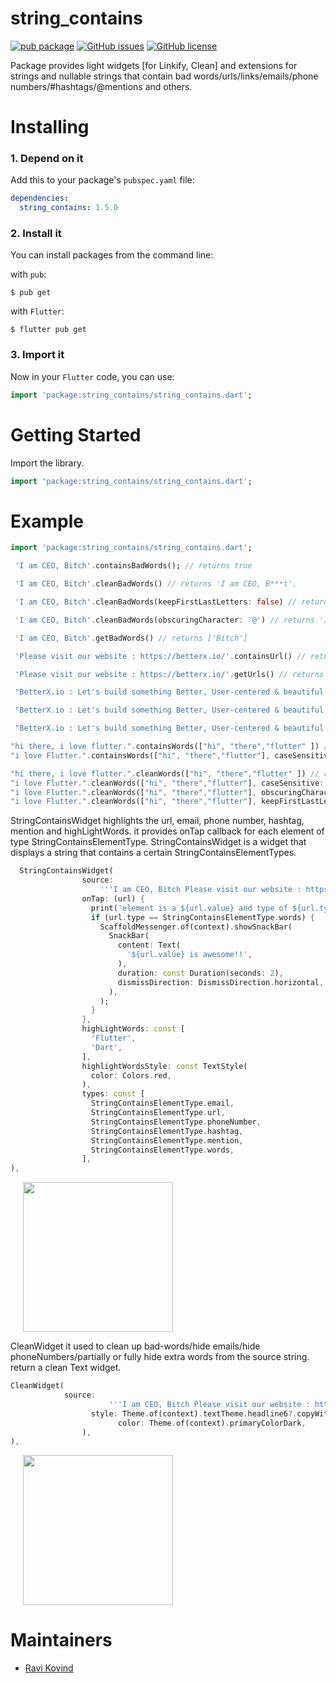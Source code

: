 # string_contains

[![pub package](https://img.shields.io/pub/v/string_contains?style=flat)](https://pub.dev/packages/string_contains)
[![GitHub issues](https://img.shields.io/github/issues/betterxio/string_contains?style=flat)](https://pub.dev/packages/string_contains)
[![GitHub license](https://img.shields.io/github/license/betterxio/string_contains?style=flat)](https://pub.dev/packages/string_contains)

Package provides light widgets [for Linkify, Clean] and extensions for strings and nullable strings that contain bad words/urls/links/emails/phone numbers/#hashtags/@mentions and others.

# Installing

### 1. Depend on it

Add this to your package's `pubspec.yaml` file:

```yaml
dependencies:
  string_contains: 1.5.0
```

### 2. Install it

You can install packages from the command line:

with `pub`:

```
$ pub get
```

with `Flutter`:

```
$ flutter pub get
```

### 3. Import it

Now in your `Flutter` code, you can use:

```dart
import 'package:string_contains/string_contains.dart';
```

# Getting Started

Import the library.

```dart
import 'package:string_contains/string_contains.dart';
```

# Example

```dart
import 'package:string_contains/string_contains.dart';
```

```dart
 'I am CEO, Bitch'.containsBadWords(); // returns true

 'I am CEO, Bitch'.cleanBadWords() // returns 'I am CEO, B***t'.

 'I am CEO, Bitch'.cleanBadWords(keepFirstLastLetters: false) // returns 'I am CEO, *****'.

 'I am CEO, Bitch'.cleanBadWords(obscuringCharacter: '@') // returns 'I am CEO, B@@@h'.

 'I am CEO, Bitch'.getBadWords() // returns ['Bitch']

 'Please visit our website : https://betterx.io/'.containsUrl() // returns true

 'Please visit our website : https://betterx.io/'.getUrls() // returns ['https://betterx.io/']

 "BetterX.io : Let's build something Better, User-centered & beautiful together\n for more info contact us at : info@betterx.io".containsEmail() // returns true

 "BetterX.io : Let's build something Better, User-centered & beautiful together\n for more info contact us at : info@betterx.io".getEmails() // returns ['betterx.io']

 "BetterX.io : Let's build something Better, User-centered & beautiful together\n for more info contact us at : info@betterx.io".hideEmails() // returns "BetterX.io : Let's build something Better, User-centered & beautiful together\n for more info contact us at : in**@betterx.io

```

```dart
"hi there, i love flutter.".containsWords(["hi", "there","flutter" ]) // returns true
"i love Flutter.".containsWords(["hi", "there","flutter"], caseSensitive: true) // returns false
```

```dart
"hi there, i love flutter.".cleanWords(["hi", "there","flutter" ]) // returns "**, t***e, i love F*****r."
"i love Flutter.".cleanWords(["hi", "there","flutter"], caseSensitive: true) // returns "i love Flutter."
"i love Flutter.".cleanWords(["hi", "there","flutter"], obscuringCharacter: '#') // returns "i love F#####r."
"i love Flutter.".cleanWords(["hi", "there","flutter"], keepFirstLastLetters: false) // returns "i love *******."
```

StringContainsWidget highlights the url, email, phone number, hashtag, mention and highLightWords. it provides onTap callback for each element of type StringContainsElementType.
StringContainsWidget is a widget that displays a string that contains a certain StringContainsElementTypes.

```dart
  StringContainsWidget(
                source:
                    '''I am CEO, Bitch Please visit our website : https://betterx.io/. Please visit our website : https://betterx.io/ and you can search for any thing on google : google.com, I love Dart : https://dart.dev/, you can practice on : https://dartpad.dev/. Flutter uses Dart, you can create your own app with Flutter : https://flutter.dev/, this is a good example of Flutter : https://flutter.dev/docs/get-started/. BetterX.io : Let's build something Better, User-centered & beautiful together for more info contact us at : info@betterx.io. My Personal Email : ravikumar2710999@gmail.com. A fake email : gedoye9446@roxoas.com. My Phone Number : +91-9000000001. I love Dart and Flutter I love #dart and #flutter. @flutter is #awesome''',
                onTap: (url) {
                  print('element is a ${url.value} and type of ${url.type}');
                  if (url.type == StringContainsElementType.words) {
                    ScaffoldMessenger.of(context).showSnackBar(
                      SnackBar(
                        content: Text(
                          '${url.value} is awesome!!',
                        ),
                        duration: const Duration(seconds: 2),
                        dismissDirection: DismissDirection.horizontal,
                      ),
                    );
                  }
                },
                highLightWords: const [
                  'Flutter',
                  'Dart',
                ],
                highlightWordsStyle: const TextStyle(
                  color: Colors.red,
                ),
                types: const [
                  StringContainsElementType.email,
                  StringContainsElementType.url,
                  StringContainsElementType.phoneNumber,
                  StringContainsElementType.hashtag,
                  StringContainsElementType.mention,
                  StringContainsElementType.words,
                ],
),
```

<p>
    <img src="https://raw.githubusercontent.com/betterxio/string_contains/main/assets/string-contains-widget.png" width="240px" height="auto" hspace="20"/>
<p>

CleanWidget
it used to clean up bad-words/hide emails/hide phoneNumbers/partially or fully hide extra words from the source string. return a clean Text widget.

```dart
CleanWidget(
            source:
                      '''I am CEO, Bitch Please visit our website : https://betterx.io/. Please visit our website : https://betterx.io/ and you can search for any thing on google : google.com, I love Dart : https://dart.dev/, you can practice on : https://dartpad.dev/. Flutter uses Dart, you can create your own app with Flutter : https://flutter.dev/, this is a good example of Flutter : https://flutter.dev/docs/get-started/. BetterX.io : Let's build something Better, User-centered & beautiful together for more info contact us at : info@betterx.io. My Personal Email : ravikumar2710999@gmail.com. A fake email : gedoye9446@roxoas.com. My Phone Number : +91-9000000001 I love Dart and Flutter I love #dart and #flutter. @flutter is #awesome''',
                  style: Theme.of(context).textTheme.headline6?.copyWith(
                        color: Theme.of(context).primaryColorDark,
                ),
),
```

</p>
    <img src="https://raw.githubusercontent.com/betterxio/string_contains/main/assets/clean-widget.png" width="240px" height="auto" hspace="20"/>
</p>

# Maintainers

- [Ravi Kovind](https://ravikovind.github.io/)

